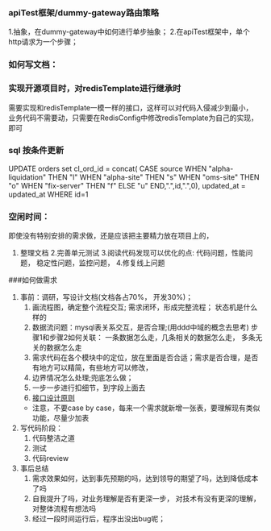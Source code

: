 ### apiTest框架/dummy-gateway路由策略
1.抽象，在dummy-gateway中如何进行单步抽象；
2.在apiTest框架中，单个http请求为一个步骤；

### 如何写文档：

### 实现开源项目时，对redisTemplate进行继承时
需要实现和redisTemplate一模一样的接口，这样可以对代码入侵减少到最小，  
业务代码不需要动，只需要在RedisConfig中修改redisTemplate为自己的实现，即可


###  sql 按条件更新
UPDATE orders set cl_ord_id = concat(
CASE source
WHEN  "alpha-liquidation" THEN "l"
WHEN "alpha-site" THEN "s"
WHEN "oms-site" THEN "o"
WHEN "fix-server" THEN "f"
ELSE "u"
END,".",id,".",0), updated_at = updated_at WHERE id=1


### 空闲时间：
即使没有特别安排的需求做，还是应该把主要精力放在项目上的，
1. 整理文档
2.完善单元测试
3.阅读代码发现可以优化的点: 代码问题，性能问题， 稳定性问题，监控问题，
4.修复线上问题


###如何做需求
1. 事前：调研，写设计文档(文档各占70%， 开发30%)；
    1. 画流程图，确定整个流程交互; 需求闭环，形成完整流程； 状态机是什么样的
    2. 数据流问题：mysql表关系交互，是否合理;(用ddd中域的概念去思考)
          步骤1和步骤2如何关联： 一条数据怎么走，几条相关的数据怎么走， 多条无关的数据怎么走
    3. 需求代码在各个模块中的定位，放在里面是否合适；需求是否合理，是否有地方可以精简，有些地方可以修改，
    3. 边界情况怎么处理;兜底怎么做；
    4. 一步一步进行扣细节，到字段上面去
    5. [接口设计原则](../design-model/接口设计原则.md)
    * 注意，不要case by case，每来一个需求就新增一张表，要理解现有类似功能，尽量少加表
2. 写代码阶段：
    1. 代码整洁之道
    2. 测试
    3. 代码review
3. 事后总结
    1. 需求效果如何，达到事先预期的吗，达到领导的期望了吗，达到降低成本了吗
    2. 自我提升了吗，对业务理解是否有更深一步， 对技术有没有更深的理解，对整体流程有想法吗
    3. 经过一段时间运行后，程序出没出bug呢；
  